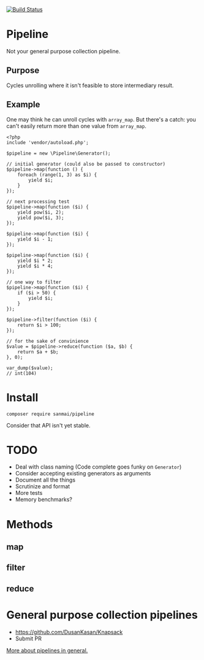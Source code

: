 [![Build Status](https://travis-ci.org/sanmai/pipeline.svg?branch=master)](https://travis-ci.org/sanmai/pipeline)

# Pipeline

Not your general purpose collection pipeline.

## Purpose

Cycles unrolling where it isn't feasible to store intermediary result.

## Example

One may think he can unroll cycles with `array_map`. But there's a catch: you can't easily return more than one value from `array_map`.

    <?php
    include 'vendor/autoload.php';
    
    $pipeline = new \Pipeline\Generator();
    
    // initial generator (could also be passed to constructor)
    $pipeline->map(function () {
        foreach (range(1, 3) as $i) {
            yield $i;
        }
    });
    
    // next processing test
    $pipeline->map(function ($i) {
        yield pow($i, 2);
        yield pow($i, 3);
    });
    
    $pipeline->map(function ($i) {
        yield $i - 1;
    });
    
    $pipeline->map(function ($i) {
        yield $i * 2;
        yield $i * 4;
    });

    // one way to filter    
    $pipeline->map(function ($i) {
        if ($i > 50) {
            yield $i;
        }
    });
    
    $pipeline->filter(function ($i) {
        return $i > 100;
    });

    // for the sake of convinience    
    $value = $pipeline->reduce(function ($a, $b) {
        return $a + $b;
    }, 0);
    
    var_dump($value);
    // int(104)

# Install

    composer require sanmai/pipeline
    
Consider that API isn't yet stable.

# TODO

- Deal with class naming (Code complete goes funky on `Generator`) 
- Consider accepting existing generators as arguments
- Document all the things
- Scrutinize and format
- More tests
- Memory benchmarks?

# Methods

## map

## filter

## reduce

# General purpose collection pipelines

- https://github.com/DusanKasan/Knapsack
- Submit PR

[More about pipelines in general.](https://martinfowler.com/articles/collection-pipeline/)